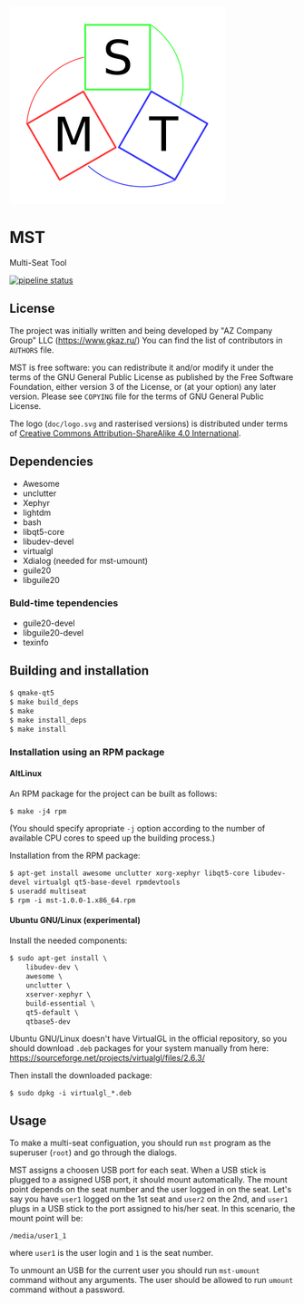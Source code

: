 ![MST Logo](doc/logo.png)

# MST
Multi-Seat Tool

[![pipeline status](https://gitlab.com/gkaz/mst/badges/master/pipeline.svg)](https://gitlab.com/gkaz/mst/-/commits/master)

## License
The project was initially written and being developed by "AZ Company
Group" LLC (https://www.gkaz.ru/)  You can find the list of
contributors in `AUTHORS` file.

MST is free software: you can redistribute it and/or modify it under
the terms of the GNU General Public License as published by the Free
Software Foundation, either version 3 of the License, or (at your
option) any later version.  Please see `COPYING` file for the terms of
GNU General Public License.

The logo (`doc/logo.svg` and rasterised versions) is distributed under
terms of [Creative Commons Attribution-ShareAlike 4.0
International](https://creativecommons.org/licenses/by-sa/4.0/).

## Dependencies
* Awesome
* unclutter
* Xephyr
* lightdm
* bash
* libqt5-core
* libudev-devel
* virtualgl
* Xdialog (needed for mst-umount)
* guile20
* libguile20

### Buld-time tependencies
* guile20-devel
* libguile20-devel
* texinfo

## Building and installation
```
$ qmake-qt5
$ make build_deps
$ make
$ make install_deps
$ make install
```

### Installation using an RPM package

#### AltLinux

An RPM package for the project can be built as follows:
```
$ make -j4 rpm
```
(You should specify apropriate `-j` option according to the number 
of available CPU cores to speed up the building process.)

Installation from the RPM package:

```
$ apt-get install awesome unclutter xorg-xephyr libqt5-core libudev-devel virtualgl qt5-base-devel rpmdevtools
$ useradd multiseat
$ rpm -i mst-1.0.0-1.x86_64.rpm
```

#### Ubuntu GNU/Linux (experimental)
Install the needed components:
```
$ sudo apt-get install \
    libudev-dev \
    awesome \
    unclutter \
    xserver-xephyr \
    build-essential \
    qt5-default \
    qtbase5-dev
```

Ubuntu GNU/Linux doesn't have VirtualGL in the official repository, so
you should download `.deb` packages for your system manually from here:
https://sourceforge.net/projects/virtualgl/files/2.6.3/

Then install the downloaded package:
```
$ sudo dpkg -i virtualgl_*.deb
```

## Usage

To make a multi-seat configuation, you should run `mst` program as the
superuser (`root`) and go through the dialogs.

MST assigns a choosen USB port for each seat.  When a USB stick is
plugged to a assigned USB port, it should mount automatically.  The
mount point depends on the seat number and the user logged in on the
seat.  Let's say you have `user1` logged on the 1st seat and `user2`
on the 2nd, and `user1` plugs in a USB stick to the port assigned to
his/her seat.  In this scenario, the mount point will be:

```
/media/user1_1
```

where `user1` is the user login and `1` is the seat number.

To unmount an USB for the current user you should run `mst-umount`
command without any arguments.  The user should be allowed to run
`umount` command without a password.
